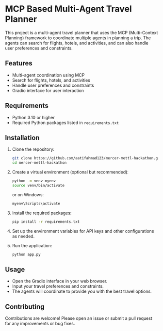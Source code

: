 # MCP Based Multi-Agent Travel Planner

This project is a multi-agent travel planner that uses the MCP (Multi-Context Planning) framework to coordinate multiple agents in planning a trip. The agents can search for flights, hotels, and activities, and can also handle user preferences and constraints.

## Features
- Multi-agent coordination using MCP
- Search for flights, hotels, and activities
- Handle user preferences and constraints
- Gradio interface for user interaction

## Requirements
- Python 3.10 or higher
- Required Python packages listed in `requirements.txt`

## Installation
1. Clone the repository:
   ```bash
   git clone https://github.com/aatifahmad123/mercer-mettl-hackathon.git
   cd mercer-mettl-hackathon
    ```
2. Create a virtual environment (optional but recommended):
   ```bash
   python -m venv myenv
   source venv/bin/activate  
   ```
   or on Windows:
   ```bash
   myenv\Scripts\activate
   ```
   
2. Install the required packages:
   ```bash
   pip install -r requirements.txt
   ```
3. Set up the environment variables for API keys and other configurations as needed.
4. Run the application:
   ```bash
   python app.py
   ```
## Usage
- Open the Gradio interface in your web browser.
- Input your travel preferences and constraints.
- The agents will coordinate to provide you with the best travel options.

## Contributing
Contributions are welcome! Please open an issue or submit a pull request for any improvements or bug fixes.